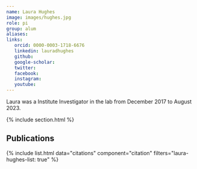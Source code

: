 ```yaml
---
name: Laura Hughes
image: images/hughes.jpg
role: pi
group: alum
aliases:
links:
   orcid: 0000-0003-1718-6676
   linkedin: lauradhughes
   github:
   google-scholar:
   twitter:
   facebook:
   instagram: 
   youtube:
---
```


Laura was a Institute Investigator in the lab from December 2017 to August 2023.

{% include section.html %}
## Publications

{% include list.html data="citations" component="citation" filters="laura-hughes-list: true" %}
